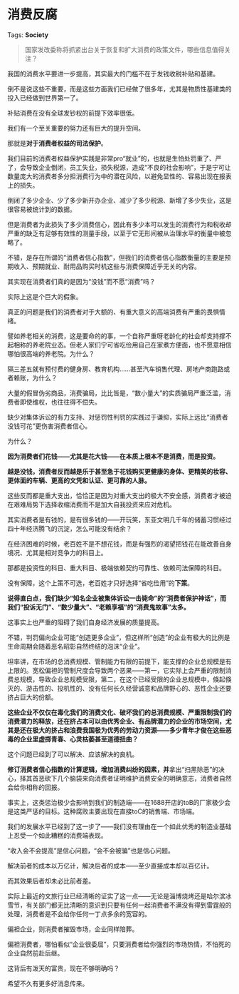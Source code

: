 # 消费反腐

Tags: **Society**

> 国家发改委称将抓紧出台关于恢复和扩大消费的政策文件，哪些信息值得关注？



我国的消费水平要进一步提高，其实最大的门槛不在于发钱收税补贴和基建。

倒不是说这些不重要，而是这些方面我们已经做了很多年，尤其是物质性基建类的投入已经做到世界第一了。

补贴消费在没有全球发钞权的前提下效率很低。

我们有一个至关重要的努力还有巨大的提升空间。

那就是**对于消费者权益的司法保护**。

我们目前的消费者权益保护实践是非常pro“就业”的，也就是生怕处罚重了、严了，会导致企业倒闭，员工失业，损失税源，造成“不良的社会影响”，于是宁可让数量庞大的消费者多分担消费行为中的潜在风险，以避免显性的、容易出现在报表上的损失。

倒闭了多少企业、少了多少新开办企业、减少了多少税源、新增了多少失业，这是很容易被统计到的数据。

但是消费者为此损失了多少消费信心，因此有多少本可以发生的消费行为和税收却严重的缺乏有足够有效性的测量手段，以至于它无形间被从治理水平的衡量中被忽略了。

不错，是存在所谓的“消费者信心指数”，但我们的消费者信心指数衡量的主要是预期收入、预期就业、耐用品购买时机这些与消费保障近乎无关的内容。

其实现在消费者们真的是因为“没钱”而不愿“消费”吗？

实际上这是个巨大的假象。

真正的问题是我们的消费者对于大额的、有重大意义的高端消费有严重的畏惧情绪。

譬如养老相关的消费，这是要命的的事，一个自称严重呀老龄化的社会却支持撑不起相称的养老院业态。但老人家们宁可省吃俭用自己在家煮方便面，也不愿意相信哪怕很高端的养老院。为什么？

隔三差五就有预付费的健身房、教育机构……甚至汽车销售代理、房地产商跑路或者赖账，为什么？

大量的假冒伪劣商品，消费骗局，比比皆是，“数小量大”的实质骗局严重泛滥，消费者即使维权，也往往得不偿失。

缺少对集体诉讼的有力支持、对惩罚性判罚的实践过于谦抑，实际上远比“消费者没钱可花”更伤害消费者信心。

为什么？

**因为消费者们花钱——尤其是花大钱——在本质上根本不是消费，而是投资。**

**越是没钱，消费者反而越是乐于甚至急于花钱购买更健康的身体、更精美的妆容、更体面的车辆、更高的文凭和认证、更可靠的人脉。**

这些反而都是重大支出，恰恰正是因为对重大支出的极大不安全感，消费者才被迫在艰难局势下选择收缩消费而不是加大自我投资来应对危机。

其实消费者是有钱的，是有很多钱的——开玩笑，东亚文明几千年的储蓄习惯经过四十年经济腾飞的沉淀，怎么可能没有结余？

在经济困难的时候，老百姓不是不想花钱，而是有强烈的渴望把钱花在能改善自身境况、尤其是相对竞争力的科目上。

那都是投资性的科目、重大科目、极端依赖契约可靠性、依赖司法保障的科目。

没有保障，这个上策不可选，老百姓才只好选择“省吃俭用”的**下策**。

**说得直白点，我们缺少“知名企业被集体诉讼一击毙命”的“消费者保护神话”，而我们“投诉无门”、“数少量大”、“老赖享福”的“消费鬼故事”太多。**

这事实上也严重的阻碍了我们自身经济发展的质量提高。

不错，判罚偏向企业可能“创造更多企业”，但这样所“创造”的企业有极大的比例是生命周期会随着恶名昭彰自然终结的泡沫“企业”。

坦率讲，在市场的总消费规模、管制能力有限的前提下，能支撑的企业总规模是有上限的。宽松偏袒的管制尺度会导致两个恶果——第一，它实际上会严重的限制消费总规模，导致企业总规模受限，第二，在这个已经受限的企业总规模中，倏起倏灭的、游击性的、投机性的、没有任何长久经营诚意和品牌野心的、恶性企业还要挤占巨大的份额。

**这些企业不仅仅在毒化我们的消费文化、破坏我们的总消费规模、严重限制我们的消费潜力的释放，还在挤占本可以由优秀企业、有品牌潜力的企业的市场空间，尤其是还在极大的挤占和浪费我国极为优秀的劳动力资源——多少青年才俊在这些恶毒的企业里虚掷青春、心灵枯萎甚至道德扭曲？**

这个问题已经到了可以解决、应该解决的良机。

**修订消费者信心指数的计算逻辑，增加消费纠纷的因素，并**拿出“扫黑除恶”的决心，择其首恶砍下几个脑袋来向消费者证明维护消费安全的明确意志，消费者自然会给你相称的回报。

事实上，这类惩治极少会影响到我们的制造端——在1688开店的toB的厂家极少会是这类严惩的目标。这种腐败主要出现在直接toC的销售端、市场端。

我们的发展水平已经到了这一步了——我们没有理由在一个如此优秀的制造业基础上忍受一个如此糟糕的消费端表现。

“收入会不会提高”是信心问题，“会不会被骗”也是信心问题。

解决前者的成本以万亿计，解决后者的成本——至少直接成本却以百亿计。

而其效果后者却未必比前者差。

实际上最近的文旅行业已经清晰的证实了这一点——无论是淄博烧烤还是哈尔滨冰雪节，有关部门都无比清晰的意识到只要有任何一起消费者不满没有得到雷霆般的处理，消费者是不会给你任何一丁点多余的宽容的。

偏袒企业，则消费者摧毁市场，企业同样陪葬。

偏袒消费者，哪怕看似“企业很委屈”，只要消费者给你强烈的市场热情，不怕死的企业自然前赴后继。

这背后有泼天的富贵，现在不够明确吗？

希望不久有更多好消息传来。



